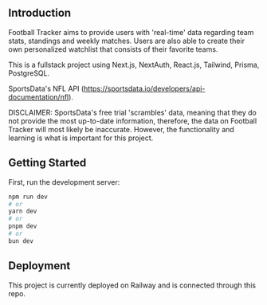 ## Introduction
Football Tracker aims to provide users with 'real-time' data regarding team stats, standings and weekly matches. Users are also able to create their own personalized watchlist that consists of their favorite teams.

This is a fullstack project using Next.js, NextAuth, React.js, Tailwind, Prisma, PostgreSQL. 

SportsData's NFL API (https://sportsdata.io/developers/api-documentation/nfl).

DISCLAIMER: SportsData's free trial 'scrambles' data, meaning that they do not provide the most up-to-date information, therefore, the data on Football Tracker will most likely be inaccurate. However, the functionality and learning is what is important for this project.

## Getting Started

First, run the development server:

```bash
npm run dev
# or
yarn dev
# or
pnpm dev
# or
bun dev
```

## Deployment
This project is currently deployed on Railway and is connected through this repo.
